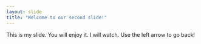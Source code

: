 ```yaml
---
layout: slide
title: "Welcome to our second slide!"
---
```

This is my slide. You will enjoy it. I will watch.
Use the left arrow to go back!
